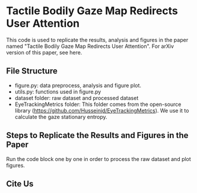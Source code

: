 # Tactile Bodily Gaze Map Redirects User Attention

This code is used to replicate the results, analysis and figures in the paper named "Tactile Bodily Gaze Map Redirects User Attention". For arXiv version of this paper, see here. 

## File Structure

- figure.py: data preprocess, analysis and figure plot.
- utils.py: functions used in figure.py
- dataset folder: raw dataset and processed dataset
- EyeTrackingMetrics folder: This folder comes from the open-source library (https://github.com/Husseinjd/EyeTrackingMetrics). We use it to calculate the gaze stationary entropy.

## Steps to Replicate the Results and Figures in the Paper

Run the code block one by one in order to process the raw dataset and plot figures.



## Cite Us




